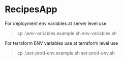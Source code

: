 # RecipesApp

For deployment env variables at server level use

>  cp .\env-variables.example.sh env-variables.sh

For terraform ENV variables use at terraform level use

>  cp .\set-prod-env.example.sh set-prod-env.sh


